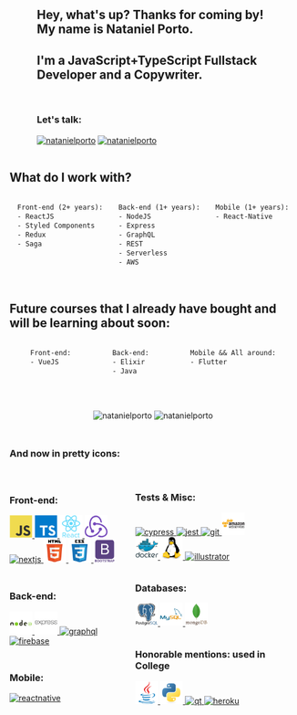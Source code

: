 <div style="max-width:1080px;margin:auto;">
<div style="display:flex;align-items:center;justify-content:center;margin:24px;max-width:1080px;">
  <div style="padding-left:24px;display:flex;justify-content:center;flex-direction:column;">
    <div>
      <h2>Hey, what's up? Thanks for coming by! My name is Nataniel Porto.</h2>
      <h2>I'm a JavaScript+TypeScript Fullstack Developer and a Copywriter.</h2> 
    </div>
    <div style="margin-top:16px;">
      <h3 align="left">Let's talk:</h3>
      <p align="left">
        <a href="https://linkedin.com/in/natanielporto" target="blank"><img align="center" src="https://raw.githubusercontent.com/rahuldkjain/github-profile-readme-generator/master/src/images/icons/Social/linked-in-alt.svg" alt="natanielporto" height="30" width="40" /></a>
        <a href="https://www.behance.net/natanielporto" target="blank"><img align="center" src="https://raw.githubusercontent.com/rahuldkjain/github-profile-readme-generator/master/src/images/icons/Social/behance.svg" alt="natanielporto" height="30" width="40" /></a>
      </p>
    </div>
  </div>
</div>


## What do I work with?
<div style="display:flex;justify-content:space-around;margin-bottom:48px;">

```
Front-end (2+ years):
- ReactJS
- Styled Components
- Redux
- Saga
```

```
Back-end (1+ years):
- NodeJS
- Express
- GraphQL
- REST
- Serverless
- AWS
```

```
Mobile (1+ years):
- React-Native
```
</div>

## Future courses that I already have bought and will be learning about soon:

<div style="display:flex;justify-content:space-around;margin-bottom:48px;">

```
Front-end:
- VueJS
```

```
Back-end:
- Elixir
- Java
```

```
Mobile && All around:
- Flutter
```
</div>

<p align="center" style="margin-top:24px;margin-bottom:48px;">
  <img src="https://github-readme-stats.vercel.app/api/top-langs?username=natanielporto&show_icons=true&locale=en&layout=compact&theme=radical" alt="natanielporto" />
  <img src="https://github-readme-stats.vercel.app/api?username=natanielporto&show_icons=true&locale=en&theme=radical" alt="natanielporto" />
</p>

<h3 align="left">And now in pretty icons:</h3>

<br>

<div style="display:flex;justify-content:space-around;">
  <div style="display:flex;flex-direction:column;justify-content:space-around;">
    <div>
      <p> 
        <h3 align="left">Front-end:</h3>
        <a href="https://developer.mozilla.org/en-US/docs/Web/JavaScript" target="_blank"> <img src="https://raw.githubusercontent.com/devicons/devicon/master/icons/javascript/javascript-original.svg" alt="javascript" width="40" height="40"/> </a> 
        <a href="https://www.typescriptlang.org/" target="_blank"> <img src="https://raw.githubusercontent.com/devicons/devicon/master/icons/typescript/typescript-original.svg" alt="typescript" width="40" height="40"/> </a>
        <a href="https://reactjs.org/" target="_blank"> <img src="https://raw.githubusercontent.com/devicons/devicon/master/icons/react/react-original-wordmark.svg" alt="react" width="40" height="40"/> </a> 
        <a href="https://redux.js.org" target="_blank"> <img src="https://raw.githubusercontent.com/devicons/devicon/master/icons/redux/redux-original.svg" alt="redux" width="40" height="40"/> </a> 
        <br>
        <a href="https://nextjs.org/" target="_blank"> <img src="https://cdn.worldvectorlogo.com/logos/nextjs-3.svg" alt="nextjs" width="40" height="40"/> </a> 
        <a href="https://www.w3.org/html/" target="_blank"> <img src="https://raw.githubusercontent.com/devicons/devicon/master/icons/html5/html5-original-wordmark.svg" alt="html5" width="40" height="40"/> </a> 
        <a href="https://www.w3schools.com/css/" target="_blank"> <img src="https://raw.githubusercontent.com/devicons/devicon/master/icons/css3/css3-original-wordmark.svg" alt="css3" width="40" height="40"/> </a> 
        <a href="https://getbootstrap.com" target="_blank"> <img src="https://raw.githubusercontent.com/devicons/devicon/master/icons/bootstrap/bootstrap-plain-wordmark.svg" alt="bootstrap" width="40" height="40"/> </a> 
      </p>
    </div>
    <div>
      <p> 
        <h3 align="left">Back-end:</h3>
        <a href="https://nodejs.org" target="_blank"> <img src="https://raw.githubusercontent.com/devicons/devicon/master/icons/nodejs/nodejs-original-wordmark.svg" alt="nodejs" width="40" height="40"/> </a> 
        <a href="https://expressjs.com" target="_blank"> <img src="https://raw.githubusercontent.com/devicons/devicon/master/icons/express/express-original-wordmark.svg" alt="express" width="40" height="40"/> </a> 
        <a href="https://graphql.org" target="_blank"> <img src="https://www.vectorlogo.zone/logos/graphql/graphql-icon.svg" alt="graphql" width="40" height="40"/> </a> 
        <a href="https://firebase.google.com/" target="_blank"> <img src="https://www.vectorlogo.zone/logos/firebase/firebase-icon.svg" alt="firebase" width="40" height="40"/> </a> 
      </p>
    </div>
    <div>
      <p align="center"> 
        <h3 align="left">Mobile:</h3>
        <a href="https://reactnative.dev/" target="_blank"> <img src="https://reactnative.dev/img/header_logo.svg" alt="reactnative" width="40" height="40"/> </a>
      </p>
    </div>
  </div>

  <div style="display:flex;flex-direction:column;justify-content:space-around;">
    <div>
      <p align="center"> 
        <h3 align="left">Tests & Misc:</h3>
        <a href="https://www.cypress.io" target="_blank"> <img src="https://raw.githubusercontent.com/simple-icons/simple-icons/6e46ec1fc23b60c8fd0d2f2ff46db82e16dbd75f/icons/cypress.svg" alt="cypress" width="40" height="40"/> </a> 
        <a href="https://jestjs.io" target="_blank"> <img src="https://www.vectorlogo.zone/logos/jestjsio/jestjsio-icon.svg" alt="jest" width="40" height="40"/> </a> 
        <a href="https://git-scm.com/" target="_blank"> <img src="https://www.vectorlogo.zone/logos/git-scm/git-scm-icon.svg" alt="git" width="40" height="40"/> </a> 
        <a href="https://aws.amazon.com" target="_blank"> <img src="https://raw.githubusercontent.com/devicons/devicon/master/icons/amazonwebservices/amazonwebservices-original-wordmark.svg" alt="aws" width="40" height="40"/> </a>
        <br>
        <a href="https://www.docker.com/" target="_blank"> <img src="https://raw.githubusercontent.com/devicons/devicon/master/icons/docker/docker-original-wordmark.svg" alt="docker" width="40" height="40"/> </a>
        <a href="https://www.linux.org/" target="_blank"> <img src="https://raw.githubusercontent.com/devicons/devicon/master/icons/linux/linux-original.svg" alt="linux" width="40" height="40"/> </a> 
        <a href="https://www.adobe.com/in/products/illustrator.html" target="_blank"> <img src="https://www.vectorlogo.zone/logos/adobe_illustrator/adobe_illustrator-icon.svg" alt="illustrator" width="40" height="40"/> </a> 
      </p>
    </div>
    <div>
      <p align="center"> 
        <h3 align="left">Databases:</h3>
        <a href="https://www.postgresql.org" target="_blank"> <img src="https://raw.githubusercontent.com/devicons/devicon/master/icons/postgresql/postgresql-original-wordmark.svg" alt="postgresql" width="40" height="40"/> </a> 
        <a href="https://www.mysql.com/" target="_blank"> <img src="https://raw.githubusercontent.com/devicons/devicon/master/icons/mysql/mysql-original-wordmark.svg" alt="mysql" width="40" height="40"/> </a> 
        <a href="https://www.mongodb.com/" target="_blank"> <img src="https://raw.githubusercontent.com/devicons/devicon/master/icons/mongodb/mongodb-original-wordmark.svg" alt="mongodb" width="40" height="40"/> </a> 
      </p>
    </div>
    <div>
      <p align="center"> 
        <h3 align="left">Honorable mentions: used in College</h3>
        <a href="https://www.java.com" target="_blank"> <img src="https://raw.githubusercontent.com/devicons/devicon/master/icons/java/java-original.svg" alt="java" width="40" height="40"/> </a>
        <a href="https://www.python.org" target="_blank"> <img src="https://raw.githubusercontent.com/devicons/devicon/master/icons/python/python-original.svg" alt="python" width="40" height="40"/> </a>
        <a href="https://www.qt.io/" target="_blank"> <img src="https://upload.wikimedia.org/wikipedia/commons/0/0b/Qt_logo_2016.svg" alt="qt" width="40" height="40"/> </a>
        <a href="https://heroku.com" target="_blank"> <img src="https://www.vectorlogo.zone/logos/heroku/heroku-icon.svg" alt="heroku" width="40" height="40"/> </a> 
      </p>
    </div>
  </div>
</div>

